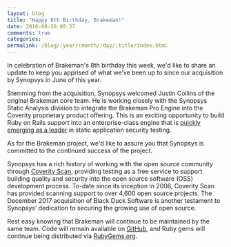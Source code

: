 ```yaml
---
layout: blog
title: "Happy 8th Birthday, Brakeman!"
date: 2018-08-30 09:37
comments: true
categories: 
permalink: /blog/:year/:month/:day/:title/index.html
---
```


In celebration of Brakeman's 8th birthday this week, we'd like to share an update to keep you apprised of what we’ve been up to since our acquisition by Synopsys in June of this year.

Stemming from the acquisition, Synopsys welcomed Justin Collins of the original Brakeman core team. He is working closely with the Synopsys Static Analysis division to integrate the Brakeman Pro Engine into the Coverity proprietary product offering. This is an exciting opportunity to build Ruby on Rails support into an enterprise-class engine that is [quickly emerging as a leader](https://www.synopsys.com/software-integrity/resources/analyst-reports/2018-gartner-magic-quadrant.html) in static application security testing.

As for the Brakeman project, we'd like to assure you that Synopsys is committed to the continued success of the project.

Synopsys has a rich history of working with the open source community through [Coverity Scan](https://scan.coverity.com/), providing testing as a free service to support building quality and security into the open source software (OSS) development process. To-date since its inception in 2006, Coverity Scan has provided scanning support to over 4,600 open source projects. The December 2017 acquisition of Black Duck Software is another testament to Synopsys’ dedication to securing the growing use of open source.

Rest easy knowing that Brakeman will continue to be maintained by the same team. Code will remain available on [GitHub](https://github.com/presidentbeef/brakeman), and Ruby gems will continue being distributed via [RubyGems.org](https://rubygems.org/gems/brakeman).

